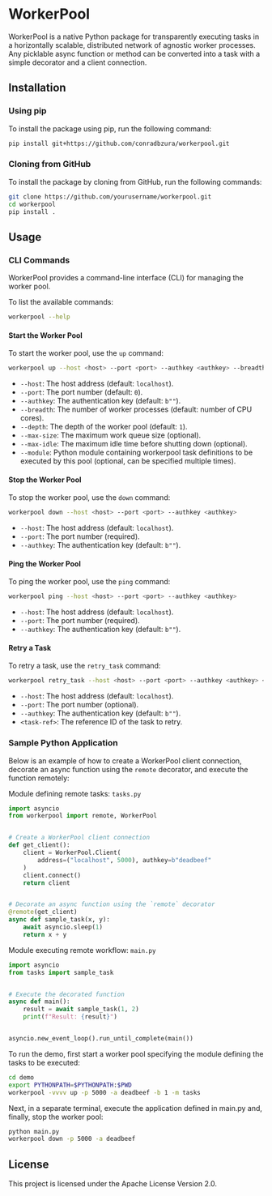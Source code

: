 # WorkerPool

WorkerPool is a native Python package for transparently executing tasks in a horizontally scalable, distributed network of agnostic worker processes. Any picklable async function or method can be converted into a task with a simple decorator and a client connection.

## Installation

### Using pip

To install the package using pip, run the following command:

```sh
pip install git+https://github.com/conradbzura/workerpool.git
```

### Cloning from GitHub

To install the package by cloning from GitHub, run the following commands:

```sh
git clone https://github.com/yourusername/workerpool.git
cd workerpool
pip install .
```

## Usage

### CLI Commands

WorkerPool provides a command-line interface (CLI) for managing the worker pool.

To list the available commands:

```sh
workerpool --help
```

#### Start the Worker Pool

To start the worker pool, use the `up` command:

```sh
workerpool up --host <host> --port <port> --authkey <authkey> --breadth <breadth> --depth <depth> --max-size <max_size> --max-idle <max_idle> --module <module>
```

- `--host`: The host address (default: `localhost`).
- `--port`: The port number (default: `0`).
- `--authkey`: The authentication key (default: `b""`).
- `--breadth`: The number of worker processes (default: number of CPU cores).
- `--depth`: The depth of the worker pool (default: `1`).
- `--max-size`: The maximum work queue size (optional).
- `--max-idle`: The maximum idle time before shutting down (optional).
- `--module`: Python module containing workerpool task definitions to be executed by this pool (optional, can be specified multiple times).

#### Stop the Worker Pool

To stop the worker pool, use the `down` command:

```sh
workerpool down --host <host> --port <port> --authkey <authkey>
```

- `--host`: The host address (default: `localhost`).
- `--port`: The port number (required).
- `--authkey`: The authentication key (default: `b""`).

#### Ping the Worker Pool

To ping the worker pool, use the `ping` command:

```sh
workerpool ping --host <host> --port <port> --authkey <authkey>
```

- `--host`: The host address (default: `localhost`).
- `--port`: The port number (required).
- `--authkey`: The authentication key (default: `b""`).

#### Retry a Task

To retry a task, use the `retry_task` command:

```sh
workerpool retry_task --host <host> --port <port> --authkey <authkey> <task-ref>
```

- `--host`: The host address (default: `localhost`).
- `--port`: The port number (optional).
- `--authkey`: The authentication key (default: `b""`).
- `<task-ref>`: The reference ID of the task to retry.

### Sample Python Application

Below is an example of how to create a WorkerPool client connection, decorate an async function using the `remote` decorator, and execute the function remotely:

Module defining remote tasks:
`tasks.py`
```python
import asyncio
from workerpool import remote, WorkerPool


# Create a WorkerPool client connection
def get_client():
    client = WorkerPool.Client(
        address=("localhost", 5000), authkey=b"deadbeef"
    )
    client.connect()
    return client


# Decorate an async function using the `remote` decorator
@remote(get_client)
async def sample_task(x, y):
    await asyncio.sleep(1)
    return x + y
```

Module executing remote workflow:
`main.py`
```python
import asyncio
from tasks import sample_task


# Execute the decorated function
async def main():
    result = await sample_task(1, 2)
    print(f"Result: {result}")


asyncio.new_event_loop().run_until_complete(main())
```
To run the demo, first start a worker pool specifying the module defining the tasks to be executed:
```bash
cd demo
export PYTHONPATH=$PYTHONPATH:$PWD
workerpool -vvvv up -p 5000 -a deadbeef -b 1 -m tasks
```
Next, in a separate terminal, execute the application defined in main.py and, finally, stop the worker pool:
```bash
python main.py
workerpool down -p 5000 -a deadbeef
```

## License

This project is licensed under the Apache License Version 2.0.
